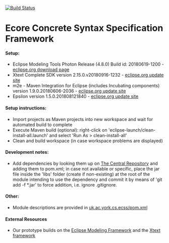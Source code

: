 [![Build Status](https://travis-ci.com/patrickneubauer/ECSS.png?token=qyMyP4Lpgf4tBCDzoRsa&branch=master)](https://travis-ci.com/patrickneubauer/ECSS)
# Ecore Concrete Syntax Specification Framework

#### Setup:
* Eclipse Modeling Tools Photon Release (4.8.0) Build id: 20180619-1200 - [eclipse.org download page](http://www.eclipse.org/downloads/packages/release/2018-09/r/eclipse-modeling-tools)
* Xtext Complete SDK version 2.15.0.v20180916-1232 - [eclipse.org update site](http://download.eclipse.org/modeling/tmf/xtext/updates/composite/releases/)
* m2e - Maven Integration for Eclipse (includes Incubating components) version 1.9.0.20180606-2036 - [eclipse.org update site](http://download.eclipse.org/technology/m2e/releases)
* Epsilon version 1.5.0.201808121840 - [eclipse.org update site](http://download.eclipse.org/epsilon/updates/)

#### Setup instructions:
* Import projects as Maven projects into new workspace and wait for automated build to complete
* Execute Maven build (optional): right-click on 'eclipse-launch/clean-install-all.launch' and select 'Run As > clean-install-all'
* Clean and build workspace (in case workspace problems are displayed)

#### Development notes:
* Add dependencies by looking them up on [The Central Repository](https://search.maven.org) and adding them to pom.xml; in case not available or specific, place the jar file inside the 'libs' folder (create if non-existing) at the root of the module intending to use the dependency and commit it by means of 'git add -f *.jar' to force addition, i.e. ignore .gitignore.

#### Other:
* Module descriptions are provided in [uk.ac.york.cs.ecss/pom.xml](https://github.com/patrickneubauer/ECSS/tree/master/uk.ac.york.cs.ecss/pom.xml)

#### External Resources

* Our prototype builds on the [Eclipse Modeling Framework](https://eclipse.org/modeling/emf/) and the [Xtext framework](https://eclipse.org/Xtext/) 
